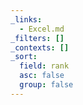 ```yaml
---
_links:
  - Excel.md
_filters: []
_contexts: []
_sort:
  field: rank
  asc: false
  group: false
---
```

